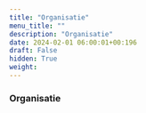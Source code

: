 ```yaml
---
title: "Organisatie"
menu_title: ""
description: "Organisatie"
date: 2024-02-01 06:00:01+00:196
draft: False
hidden: True
weight:
---
```

### Organisatie

